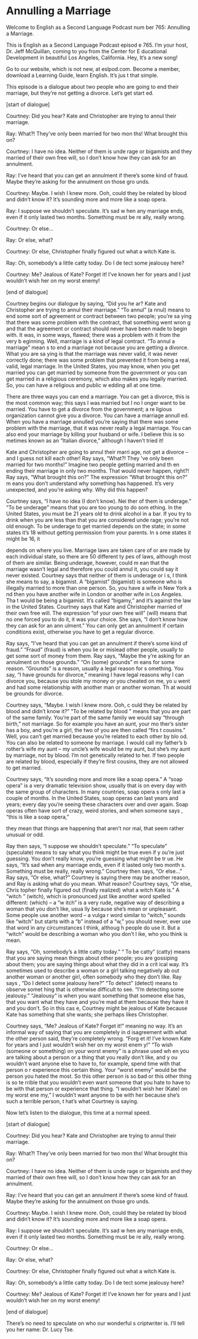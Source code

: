 # Annulling a Marriage

Welcome to English as a Second Language Podcast num ber 765: Annulling a Marriage.

This is English as a Second Language Podcast episod e 765.  I’m your host, Dr. Jeff McQuillan, coming to you from the Center for E ducational Development in beautiful Los Angeles, California.  Hey, It’s a new  song!

Go to our website, which is not new, at eslpod.com.   Become a member, download a Learning Guide, learn English.  It’s jus t that simple.

This episode is a dialogue about two people who are  going to end their marriage, but they’re not getting a divorce.  Let’s get start ed.

[start of dialogue]

Courtney:  Did you hear?  Kate and Christopher are trying to annul their marriage.

Ray:  What?!  They’ve only been married for two mon ths!  What brought this on?

Courtney:  I have no idea.  Neither of them is unde rage or bigamists and they married of their own free will, so I don’t know how  they can ask for an annulment.

Ray:  I’ve heard that you can get an annulment if there’s some kind of fraud. Maybe they’re asking for the annulment on those gro unds.

Courtney:  Maybe.  I wish I knew more.  Ooh, could they be related by blood and didn’t know it?  It’s sounding more and more like a  soap opera.

Ray:  I suppose we shouldn’t speculate.  It’s sad w hen any marriage ends, even if it only lasted two months.  Something must be re ally, really wrong.

Courtney:  Or else…

Ray:  Or else, what?

Courtney:  Or else, Christopher finally figured out  what a witch Kate is.

Ray:  Oh, somebody’s a little catty today.  Do I de tect some jealousy here?

Courtney:  Me?  Jealous of Kate?  Forget it!  I’ve known her for years and I just wouldn’t wish her on my worst enemy!

[end of dialogue]

Courtney begins our dialogue by saying, “Did you he ar?  Kate and Christopher are trying to annul their marriage.”  “To annul” (a nnul) means to end some sort of agreement or contract between two people; you’re sa ying that there was some problem with the contract, that something went wron g and that the agreement or contract should never have been made to begin with.   It was, in some ways, flawed; there was a problem with it from the very b eginning.  Well, marriage is a kind of legal contract.  “To annul a marriage” mean s to end a marriage not because you are getting a divorce.  What you are sa ying is that the marriage was never valid, it was never correctly done; there was  some problem that prevented it from being a real, valid, legal marriage.  In the United States, you may know, when you get married you can get married by someone  from the government or you can get married in a religious ceremony, which also makes you legally married.  So, you can have a religious and public w edding all at one time.

There are three ways you can end a marriage.  You can get a divorce, this is the most common way; this says I was married but I no l onger want to be married. You have to get a divorce from the government; a re ligious organization cannot give you a divorce.  You can have a marriage annull ed.  When you have a marriage annulled you’re saying that there was some  problem with the marriage, that it was never really a legal marriage.  You can  also end your marriage by killing your husband or wife.  I believe this is so metimes known as an “Italian divorce,” although I haven’t tried it!

Kate and Christopher are going to annul their marri age, not get a divorce – and I guess not kill each other!  Ray says, “What?!  They ’ve only been married for two months!”  Imagine two people getting married and th en ending their marriage in only two months.  That would never happen, right?!  Ray says, “What brought this on?”  The expression “What brought this on?” m eans you don’t understand why something has happened.  It’s very unexpected, and you’re asking why. Why did this happen?

Courtney says, “I have no idea (I don’t know).  Nei ther of them is underage.”  “To be underage” means that you are too young to do som ething.  In the United States, you must be 21 years old to drink alcohol in a bar.  If you try to drink when you are less than that you are considered unde rage; you’re not old enough. To be underage to get married depends on the state;  in some states it’s 18 without getting permission from your parents.  In s ome states it might be 16, it

depends on where you live.  Marriage laws are taken  care of or are made by each individual state, so there are 50 different ty pes of laws, although most of them are similar.  Being underage, however, could m ean that the marriage wasn’t legal and therefore you could annul it, you could say it never existed. Courtney says that neither of them is underage or i s, I think she means to say, a bigamist.  A “bigamist” (bigamist) is someone who is illegally married to more than one person.  So, you have a wife in New York a nd then you have another wife in London or another wife in Los Angeles.  Tha t would be being a bigamist. It’s called “bigamy,” and it’s against the law in the United States.  Courtney says that Kate and Christopher married of their own free  will.  The expression “of your own free will” (will) means that no one forced you to do it, it was your choice. She says, “I don’t know how they can ask for an ann ulment.”  You can only get an annulment if certain conditions exist, otherwise  you have to get a regular divorce.

Ray says, “I’ve heard that you can get an annulment  if there’s some kind of fraud.”  “Fraud” (fraud) is when you lie or mislead  other people, usually to get some sort of money from them.  Ray says, “Maybe the y’re asking for an annulment on those grounds.”  “On (some) grounds” m eans for some reason. “Grounds” is a reason, usually a legal reason for s omething.  You say, “I have grounds for divorce,” meaning I have legal reasons why I can divorce you, because you stole my money or you cheated on me, yo u went and had some relationship with another man or another woman.  Th at would be grounds for divorce.

Courtney says, “Maybe.  I wish I knew more.  Ooh, c ould they be related by blood and didn’t know it?”  “To be related by blood ” means that you are part of the same family.  You’re part of the same family we  would say “through birth,” not marriage.  So for example you have an aunt, your mo ther’s sister has a boy, and you’re a girl, the two of you are then called “firs t cousins.”  Well, you can’t get married because you’re related to each other by blo od.  You can also be related to someone by marriage.  I would call my father’s b rother’s wife my aunt – my uncle’s wife would be my aunt, but she’s my aunt by  marriage, not by blood.  I’m not genetically related to her.  If two people are related by blood, especially if they’re first cousins, they are not allowed to get married.

Courtney says, “It’s sounding more and more like a soap opera.”  A “soap opera” is a very dramatic television show, usually that is  on every day with the same group of characters.  In many countries, soap opera s only last a couple of months.  In the United States, soap operas can last  years and years; every day you’re seeing these characters over and over again.   Soap operas often have sort of crazy, weird stories, and when someone says , “this is like a soap opera,”

they mean that things are happening that aren’t nor mal, that seem rather unusual or odd.

Ray then says, “I suppose we shouldn’t speculate.”  “To speculate” (speculate) means to say what you think might be true even if y ou’re just guessing.  You don’t really know, you’re guessing what might be tr ue.  He says, “It’s sad when any marriage ends, even if it lasted only two month s.  Something must be really, really wrong.”  Courtney then says, “Or else…”  Ray  says, “Or else, what?” Courtney is saying there may be another reason, and  Ray is asking what do you mean.  What reason?  Courtney says, “Or else, Chris topher finally figured out (finally realized) what a witch Kate is.”  A “witch ” (witch), which is pronounced just like another word spelled different: (which) – a “w itch” is a very rude, negative way of describing a woman that you don’t like, usua lly because she’s mean or unpleasant.  Some people use another word – a vulga r word similar to “witch,” sounds like “witch” but starts with a “b” instead of a “w,” you should never, ever use that word in any circumstances I think, althoug h people do use it.  But a “witch” would be describing a woman who you don’t l ike, who you think is mean.

Ray says, “Oh, somebody’s a little catty today.”  “ To be catty” (catty) means that you are saying mean things about other people; you are gossiping about them; you are saying things about what they did in a crit ical way.  It’s sometimes used to describe a woman or a girl talking negatively ab out another woman or another girl, often somebody who they don’t like.  Ray says , “Do I detect some jealousy here?”  “To detect” (detect) means to observe somet hing that is otherwise difficult to see.  “I’m detecting some jealousy.”  “Jealousy”  is when you want something that someone else has, that you want what they have  and you’re mad at them because they have it and you don’t.  So in this cas e, Courtney might be jealous of Kate because Kate has something that she wants; she perhaps likes Christopher.

Courtney says, “Me?  Jealous of Kate?  Forget it!” meaning no way.  It’s an informal way of saying that you are completely in d isagreement with what the other person said, they’re completely wrong.  “Forg et it!  I’ve known Kate for years and I just wouldn’t wish her on my worst enem y!”  “To wish (someone or something) on your worst enemy” is a phrase used wh en you are talking about a person or a thing that you really don’t like, and y ou wouldn’t want anyone else to have to, for example, spend time with that person o r experience this certain thing.  Your “worst enemy” would be the person you hated the most.  So this other person is so bad or this other thing is so te rrible that you wouldn’t even want someone that you hate to have to be with that person or experience that thing.  “I wouldn’t wish her (Kate) on my worst ene my,” I wouldn’t want anyone to be with her because she’s such a terrible person, t hat’s what Courtney is saying.

 Now let’s listen to the dialogue, this time at a normal speed.

[start of dialogue]

Courtney:  Did you hear?  Kate and Christopher are trying to annul their marriage.

Ray:  What?!  They’ve only been married for two mon ths!  What brought this on?

Courtney:  I have no idea.  Neither of them is unde rage or bigamists and they married of their own free will, so I don’t know how  they can ask for an annulment.

Ray:  I’ve heard that you can get an annulment if there’s some kind of fraud. Maybe they’re asking for the annulment on those gro unds.

Courtney:  Maybe.  I wish I knew more.  Ooh, could they be related by blood and didn’t know it?  It’s sounding more and more like a  soap opera.

Ray:  I suppose we shouldn’t speculate.  It’s sad w hen any marriage ends, even if it only lasted two months.  Something must be re ally, really wrong.

Courtney:  Or else…

Ray:  Or else, what?

Courtney:  Or else, Christopher finally figured out  what a witch Kate is.

Ray:  Oh, somebody’s a little catty today.  Do I de tect some jealousy here?

Courtney:  Me?  Jealous of Kate?  Forget it!  I’ve known her for years and I just wouldn’t wish her on my worst enemy!

[end of dialogue]

There’s no need to speculate on who our wonderful s criptwriter is.  I’ll tell you her name: Dr. Lucy Tse.





